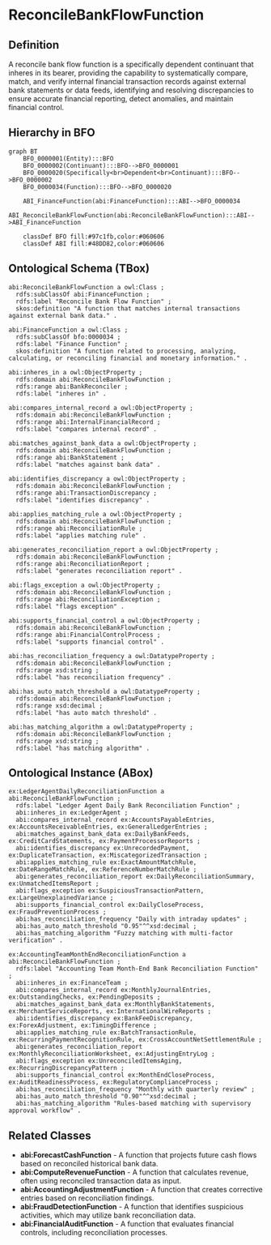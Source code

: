 # ReconcileBankFlowFunction

## Definition
A reconcile bank flow function is a specifically dependent continuant that inheres in its bearer, providing the capability to systematically compare, match, and verify internal financial transaction records against external bank statements or data feeds, identifying and resolving discrepancies to ensure accurate financial reporting, detect anomalies, and maintain financial control.

## Hierarchy in BFO
```mermaid
graph BT
    BFO_0000001(Entity):::BFO
    BFO_0000002(Continuant):::BFO-->BFO_0000001
    BFO_0000020(Specifically<br>Dependent<br>Continuant):::BFO-->BFO_0000002
    BFO_0000034(Function):::BFO-->BFO_0000020
    
    ABI_FinanceFunction(abi:FinanceFunction):::ABI-->BFO_0000034
    ABI_ReconcileBankFlowFunction(abi:ReconcileBankFlowFunction):::ABI-->ABI_FinanceFunction
    
    classDef BFO fill:#97c1fb,color:#060606
    classDef ABI fill:#48DD82,color:#060606
```

## Ontological Schema (TBox)
```turtle
abi:ReconcileBankFlowFunction a owl:Class ;
  rdfs:subClassOf abi:FinanceFunction ;
  rdfs:label "Reconcile Bank Flow Function" ;
  skos:definition "A function that matches internal transactions against external bank data." .

abi:FinanceFunction a owl:Class ;
  rdfs:subClassOf bfo:0000034 ;
  rdfs:label "Finance Function" ;
  skos:definition "A function related to processing, analyzing, calculating, or reconciling financial and monetary information." .

abi:inheres_in a owl:ObjectProperty ;
  rdfs:domain abi:ReconcileBankFlowFunction ;
  rdfs:range abi:BankReconciler ;
  rdfs:label "inheres in" .

abi:compares_internal_record a owl:ObjectProperty ;
  rdfs:domain abi:ReconcileBankFlowFunction ;
  rdfs:range abi:InternalFinancialRecord ;
  rdfs:label "compares internal record" .

abi:matches_against_bank_data a owl:ObjectProperty ;
  rdfs:domain abi:ReconcileBankFlowFunction ;
  rdfs:range abi:BankStatement ;
  rdfs:label "matches against bank data" .

abi:identifies_discrepancy a owl:ObjectProperty ;
  rdfs:domain abi:ReconcileBankFlowFunction ;
  rdfs:range abi:TransactionDiscrepancy ;
  rdfs:label "identifies discrepancy" .

abi:applies_matching_rule a owl:ObjectProperty ;
  rdfs:domain abi:ReconcileBankFlowFunction ;
  rdfs:range abi:ReconciliationRule ;
  rdfs:label "applies matching rule" .

abi:generates_reconciliation_report a owl:ObjectProperty ;
  rdfs:domain abi:ReconcileBankFlowFunction ;
  rdfs:range abi:ReconciliationReport ;
  rdfs:label "generates reconciliation report" .

abi:flags_exception a owl:ObjectProperty ;
  rdfs:domain abi:ReconcileBankFlowFunction ;
  rdfs:range abi:ReconciliationException ;
  rdfs:label "flags exception" .

abi:supports_financial_control a owl:ObjectProperty ;
  rdfs:domain abi:ReconcileBankFlowFunction ;
  rdfs:range abi:FinancialControlProcess ;
  rdfs:label "supports financial control" .

abi:has_reconciliation_frequency a owl:DatatypeProperty ;
  rdfs:domain abi:ReconcileBankFlowFunction ;
  rdfs:range xsd:string ;
  rdfs:label "has reconciliation frequency" .

abi:has_auto_match_threshold a owl:DatatypeProperty ;
  rdfs:domain abi:ReconcileBankFlowFunction ;
  rdfs:range xsd:decimal ;
  rdfs:label "has auto match threshold" .

abi:has_matching_algorithm a owl:DatatypeProperty ;
  rdfs:domain abi:ReconcileBankFlowFunction ;
  rdfs:range xsd:string ;
  rdfs:label "has matching algorithm" .
```

## Ontological Instance (ABox)
```turtle
ex:LedgerAgentDailyReconciliationFunction a abi:ReconcileBankFlowFunction ;
  rdfs:label "Ledger Agent Daily Bank Reconciliation Function" ;
  abi:inheres_in ex:LedgerAgent ;
  abi:compares_internal_record ex:AccountsPayableEntries, ex:AccountsReceivableEntries, ex:GeneralLedgerEntries ;
  abi:matches_against_bank_data ex:DailyBankFeeds, ex:CreditCardStatements, ex:PaymentProcessorReports ;
  abi:identifies_discrepancy ex:UnrecordedPayment, ex:DuplicateTransaction, ex:MiscategorizedTransaction ;
  abi:applies_matching_rule ex:ExactAmountMatchRule, ex:DateRangeMatchRule, ex:ReferenceNumberMatchRule ;
  abi:generates_reconciliation_report ex:DailyReconciliationSummary, ex:UnmatchedItemsReport ;
  abi:flags_exception ex:SuspiciousTransactionPattern, ex:LargeUnexplainedVariance ;
  abi:supports_financial_control ex:DailyCloseProcess, ex:FraudPreventionProcess ;
  abi:has_reconciliation_frequency "Daily with intraday updates" ;
  abi:has_auto_match_threshold "0.95"^^xsd:decimal ;
  abi:has_matching_algorithm "Fuzzy matching with multi-factor verification" .

ex:AccountingTeamMonthEndReconciliationFunction a abi:ReconcileBankFlowFunction ;
  rdfs:label "Accounting Team Month-End Bank Reconciliation Function" ;
  abi:inheres_in ex:FinanceTeam ;
  abi:compares_internal_record ex:MonthlyJournalEntries, ex:OutstandingChecks, ex:PendingDeposits ;
  abi:matches_against_bank_data ex:MonthlyBankStatements, ex:MerchantServiceReports, ex:InternationalWireReports ;
  abi:identifies_discrepancy ex:BankFeeDiscrepancy, ex:ForexAdjustment, ex:TimingDifference ;
  abi:applies_matching_rule ex:BatchTransactionRule, ex:RecurringPaymentRecognitionRule, ex:CrossAccountNetSettlementRule ;
  abi:generates_reconciliation_report ex:MonthlyReconciliationWorksheet, ex:AdjustingEntryLog ;
  abi:flags_exception ex:UnreconciledItemsAging, ex:RecurringDiscrepancyPattern ;
  abi:supports_financial_control ex:MonthEndCloseProcess, ex:AuditReadinessProcess, ex:RegulatoryComplianceProcess ;
  abi:has_reconciliation_frequency "Monthly with quarterly review" ;
  abi:has_auto_match_threshold "0.90"^^xsd:decimal ;
  abi:has_matching_algorithm "Rules-based matching with supervisory approval workflow" .
```

## Related Classes
- **abi:ForecastCashFunction** - A function that projects future cash flows based on reconciled historical bank data.
- **abi:ComputeRevenueFunction** - A function that calculates revenue, often using reconciled transaction data as input.
- **abi:AccountingAdjustmentFunction** - A function that creates corrective entries based on reconciliation findings.
- **abi:FraudDetectionFunction** - A function that identifies suspicious activities, which may utilize bank reconciliation data.
- **abi:FinancialAuditFunction** - A function that evaluates financial controls, including reconciliation processes. 